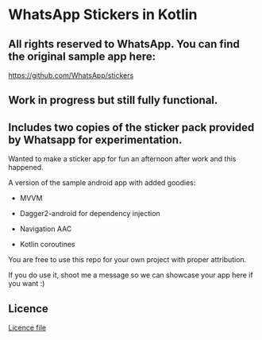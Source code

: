 # WhatsApp Stickers in Kotlin

## All rights reserved to WhatsApp. You can find the original sample app here:
https://github.com/WhatsApp/stickers

## Work in progress but still fully functional. 
## Includes two copies of the sticker pack provided by Whatsapp for experimentation.


Wanted to make a sticker app for fun an afternoon after work and this happened.

A version of the sample android app with added goodies:

- MVVM

- Dagger2-android for dependency injection

- Navigation AAC

- Kotlin coroutines


You are free to use this repo for your own project with proper attribution.

If you do use it, shoot me a message so we can showcase your app here if you want :)


## Licence
[Licence file](https://github.com/CostaFot/android--whatsapp-stickers-kotlin/blob/master/LICENSE)
